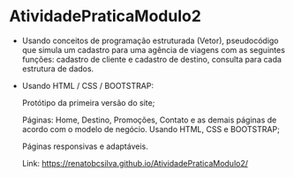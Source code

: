 # AtividadePraticaModulo2

- Usando conceitos de programação estruturada (Vetor), pseudocódigo que simula um cadastro para uma agência de viagens com as seguintes funções: cadastro de cliente e cadastro de destino, consulta para cada estrutura de dados. 

- Usando HTML / CSS / BOOTSTRAP: 

     Protótipo da primeira versão do site; 

     Páginas: Home, Destino, Promoções, Contato e as demais páginas de acordo com o modelo de negócio. Usando HTML, CSS e BOOTSTRAP; 

     Páginas responsivas e adaptáveis. 


     Link:  https://renatobcsilva.github.io/AtividadePraticaModulo2/
